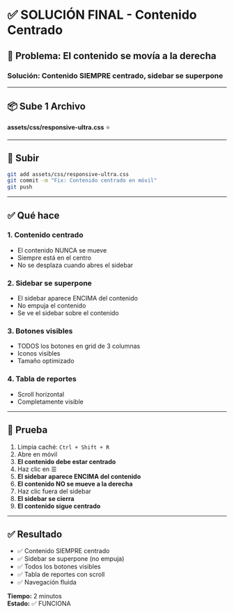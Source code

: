 # ✅ SOLUCIÓN FINAL - Contenido Centrado

## 🎯 Problema: El contenido se movía a la derecha

### Solución: Contenido SIEMPRE centrado, sidebar se superpone

---

## 📦 Sube 1 Archivo

**assets/css/responsive-ultra.css** ⭐

---

## 🚀 Subir

```bash
git add assets/css/responsive-ultra.css
git commit -m "Fix: Contenido centrado en móvil"
git push
```

---

## ✅ Qué hace

### 1. Contenido centrado
- El contenido NUNCA se mueve
- Siempre está en el centro
- No se desplaza cuando abres el sidebar

### 2. Sidebar se superpone
- El sidebar aparece ENCIMA del contenido
- No empuja el contenido
- Se ve el sidebar sobre el contenido

### 3. Botones visibles
- TODOS los botones en grid de 3 columnas
- Iconos visibles
- Tamaño optimizado

### 4. Tabla de reportes
- Scroll horizontal
- Completamente visible

---

## 🧪 Prueba

1. Limpia caché: `Ctrl + Shift + R`
2. Abre en móvil
3. **El contenido debe estar centrado**
4. Haz clic en ☰
5. **El sidebar aparece ENCIMA del contenido**
6. **El contenido NO se mueve a la derecha**
7. Haz clic fuera del sidebar
8. **El sidebar se cierra**
9. **El contenido sigue centrado**

---

## ✅ Resultado

- ✅ Contenido SIEMPRE centrado
- ✅ Sidebar se superpone (no empuja)
- ✅ Todos los botones visibles
- ✅ Tabla de reportes con scroll
- ✅ Navegación fluida

**Tiempo:** 2 minutos  
**Estado:** ✅ FUNCIONA

